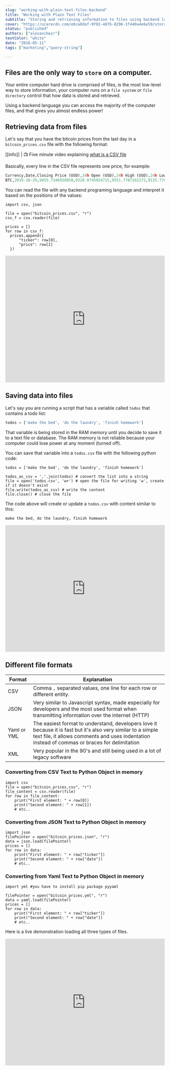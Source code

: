 ```yaml
---
slug: "working-with-plain-text-files-backend"
title: "Working with Plain Text Files"
subtitle: "Storing and retrieving information to files using backend languages"
cover: "https://ucarecdn.com/e6ca8daf-9f02-487b-8296-1f440a4e6e59/storage_background.jpg"
status: "published"
authors: ["alesanchezr"]
textColor: "white"
date: "2018-05-11"
tags: ["marketing","query-string"]

---
```


## Files are the only way to `store` on a computer.

Your entire computer hard drive is comprised of files, is the most low-level way to store information, your computer runs on a `file system` or `file directory` control that how data is stored and retrieved.

Using a backend language you can access the majority of the computer files, and that gives you almost endless power!

## Retrieving data from files

Let's say that you have the bitcoin prices from the last day in a `bitcoin_prices.csv` file with the following format:

<before-after width="400px"
    before="https://ucarecdn.com/97f74cd8-acdd-4ce9-aa26-bfd494e9b550/bitcoin_price_csv.png" 
    after="https://ucarecdn.com/709ff7ce-f7f6-4b16-a172-521fe1787733/bitcoing_prices_table.png" 
/>

[[info]]
| :tv: Five minute video explaining [what is a CSV file](https://www.youtube.com/watch?v=_blfh7uR05A)

Basically, every line in the CSV file represents one price, for example:

```python
Currency,Date,Closing Price (USD),24h Open (USD),24h High (USD),24h Low (USD)
BTC,2019-10-29,9455.7246926058,9228.0745024715,9551.7787262272,9125.7784571584
```

You can read the file with any backend programing language and interpret it based on the positions of the values:

```python{numberLines: true}
import csv, json

file = open("bitcoin_prices.csv", "r") 
csv_f = csv.reader(file)

prices = []
for row in csv_f:
  prices.append({
	  "ticker": row[0],
	  "price": row[2]
  })
```

<iframe height="400px" width="100%" src="https://repl.it/@4GeeksAcademy/Read-bitcoin-prices-python-file?lite=true" scrolling="no" frameborder="no" allowtransparency="true" allowfullscreen="true" sandbox="allow-forms allow-pointer-lock allow-popups allow-same-origin allow-scripts allow-modals"></iframe>


## Saving data into files

Let's say you are running a script that has a variable called `todos` that contains a todo list:

```python
todos = ['make the bed', 'do the laundry', 'finish homework']
```

That variable is being stored in the RAM memory until you decide to save it to a text file or database. The RAM memory is not reliable because your computer could lose power at any moment (turned off).

You can save that variable into a `todos.csv` file with the following python code:

```python{numberLines: true}
todos = ['make the bed', 'do the laundry', 'finish homework']

todos_as_csv = ','.join(todos) # convert the list into a string
file = open('todos.csv', 'w+') # open the file for writing 'w', create if it doesn't exist
file.write(todos_as_csv) # write the content
file.close() # close the file
```

The code above will create or update a `todos.csv` with content similar to this:

```csv
make the bed, do the laundry, finish homework
```

<iframe height="400px" width="100%" src="https://repl.it/@4GeeksAcademy/Writing-into-files-with-python?lite=true" scrolling="no" frameborder="no" allowtransparency="true" allowfullscreen="true" sandbox="allow-forms allow-pointer-lock allow-popups allow-same-origin allow-scripts allow-modals"></iframe>

## Different file formats

| Format        | Explanation |
| ------        | ----------- |
| CSV           | Comma `,` separated values, one line for each row or different entity. |
| JSON          | Very similar to Javascript syntax, made especially for developers and the most used format when transmitting information over the internet (HTTP) |
| Yaml or YML   | The easiest format to understand, developers love it because it is fast but it's also very similar to a simple text file, it allows comments and uses indentation instead of commas or braces for delimitation |
| XML           | Very popular in the 90's and still being used in a lot of legacy software |

### Converting from CSV Text to Python Object in memory

```python{numberLines: true}
import csv
file = open("bitcoin_prices.csv", "r") 
file_content = csv.reader(file)
for row in file_content:
    print("First element: " + row[0])
    print("Second element: " + row[1])
    # etc..
```

### Converting from JSON Text to Python Object in memory

```python{numberLines: true}
import json
filePointer = open("bitcoin_prices.json", "r") 
data = json.load(filePointer)
prices = []
for row in data:
    print("First element: " + row["ticker"])
    print("Second element: " + row["date"])
    # etc..
```

### Converting from Yaml Text to Python Object in memory

```python{numberLines: true}
import yml #you have to install pip package pyyaml

filePointer = open("bitcoin_prices.yml", "r") 
data = yaml.load(filePointer)
prices = []
for row in data:
    print("First element: " + row["ticker"])
    print("Second element: " + row["date"])
    # etc..
```

Here is a live demonstration loading all three types of files.

<iframe height="400px" width="100%" src="https://repl.it/@4GeeksAcademy/Read-bitcoin-prices-python-file?lite=true" scrolling="no" frameborder="no" allowtransparency="true" allowfullscreen="true" sandbox="allow-forms allow-pointer-lock allow-popups allow-same-origin allow-scripts allow-modals"></iframe>
